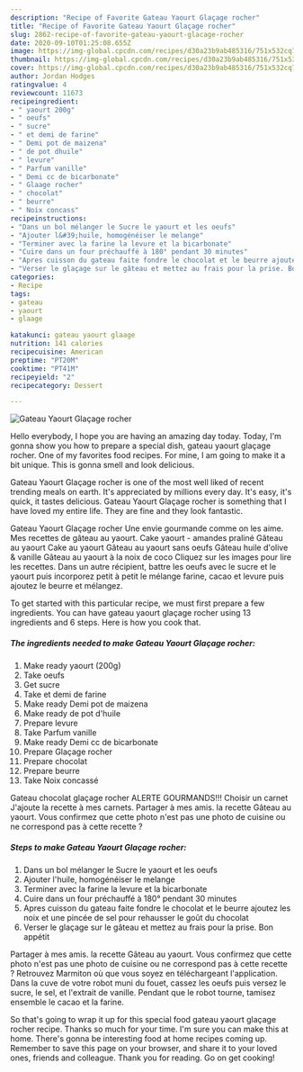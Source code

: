 ```yaml
---
description: "Recipe of Favorite Gateau Yaourt Glaçage rocher"
title: "Recipe of Favorite Gateau Yaourt Glaçage rocher"
slug: 2862-recipe-of-favorite-gateau-yaourt-glacage-rocher
date: 2020-09-10T01:25:08.655Z
image: https://img-global.cpcdn.com/recipes/d30a23b9ab485316/751x532cq70/gateau-yaourt-glacage-rocher-photo-principale-de-la-recette.jpg
thumbnail: https://img-global.cpcdn.com/recipes/d30a23b9ab485316/751x532cq70/gateau-yaourt-glacage-rocher-photo-principale-de-la-recette.jpg
cover: https://img-global.cpcdn.com/recipes/d30a23b9ab485316/751x532cq70/gateau-yaourt-glacage-rocher-photo-principale-de-la-recette.jpg
author: Jordan Hodges
ratingvalue: 4
reviewcount: 11673
recipeingredient:
- " yaourt 200g"
- " oeufs"
- " sucre"
- " et demi de farine"
- " Demi pot de maizena"
- " de pot dhuile"
- " levure"
- " Parfum vanille"
- " Demi cc de bicarbonate"
- " Glaage rocher"
- " chocolat"
- " beurre"
- " Noix concass"
recipeinstructions:
- "Dans un bol mélanger le Sucre le yaourt et les oeufs"
- "Ajouter l&#39;huile, homogénéiser le melange"
- "Terminer avec la farine la levure et la bicarbonate"
- "Cuire dans un four préchauffé à 180° pendant 30 minutes"
- "Apres cuisson du gateau faite fondre le chocolat et le beurre ajoutez les noix et une pincée de sel pour rehausser le goût du chocolat"
- "Verser le glaçage sur le gâteau et mettez au frais pour la prise. Bon appétit"
categories:
- Recipe
tags:
- gateau
- yaourt
- glaage

katakunci: gateau yaourt glaage 
nutrition: 141 calories
recipecuisine: American
preptime: "PT20M"
cooktime: "PT41M"
recipeyield: "2"
recipecategory: Dessert

---
```



![Gateau Yaourt Glaçage rocher](https://img-global.cpcdn.com/recipes/d30a23b9ab485316/751x532cq70/gateau-yaourt-glacage-rocher-photo-principale-de-la-recette.jpg)

Hello everybody, I hope you are having an amazing day today. Today, I'm gonna show you how to prepare a special dish, gateau yaourt glaçage rocher. One of my favorites food recipes. For mine, I am going to make it a bit unique. This is gonna smell and look delicious.

Gateau Yaourt Glaçage rocher is one of the most well liked of recent trending meals on earth. It's appreciated by millions every day. It's easy, it's quick, it tastes delicious. Gateau Yaourt Glaçage rocher is something that I have loved my entire life. They are fine and they look fantastic.

Gateau Yaourt Glaçage rocher Une envie gourmande comme on les aime. Mes recettes de gâteau au yaourt. Cake yaourt - amandes praliné Gâteau au yaourt Cake au yaourt Gâteau au yaourt sans oeufs Gâteau huile d&#39;olive &amp; vanille Gâteau au yaourt à la noix de coco Cliquez sur les images pour lire les recettes. Dans un autre récipient, battre les oeufs avec le sucre et le yaourt puis incorporez petit à petit le mélange farine, cacao et levure puis ajoutez le beurre et mélangez.


To get started with this particular recipe, we must first prepare a few ingredients. You can have gateau yaourt glaçage rocher using 13 ingredients and 6 steps. Here is how you cook that.

<!--inarticleads1-->

##### The ingredients needed to make Gateau Yaourt Glaçage rocher:

1. Make ready  yaourt (200g)
1. Take  oeufs
1. Get  sucre
1. Take  et demi de farine
1. Make ready  Demi pot de maizena
1. Make ready  de pot d&#39;huile
1. Prepare  levure
1. Take  Parfum vanille
1. Make ready  Demi cc de bicarbonate
1. Prepare  Glaçage rocher
1. Prepare  chocolat
1. Prepare  beurre
1. Take  Noix concassé


Gateau chocolat glaçage rocher ALERTE GOURMANDS!!! Choisir un carnet J&#39;ajoute la recette à mes carnets. Partager à mes amis. la recette Gâteau au yaourt. Vous confirmez que cette photo n&#39;est pas une photo de cuisine ou ne correspond pas à cette recette ? 

<!--inarticleads2-->

##### Steps to make Gateau Yaourt Glaçage rocher:

1. Dans un bol mélanger le Sucre le yaourt et les oeufs
1. Ajouter l&#39;huile, homogénéiser le melange
1. Terminer avec la farine la levure et la bicarbonate
1. Cuire dans un four préchauffé à 180° pendant 30 minutes
1. Apres cuisson du gateau faite fondre le chocolat et le beurre ajoutez les noix et une pincée de sel pour rehausser le goût du chocolat
1. Verser le glaçage sur le gâteau et mettez au frais pour la prise. Bon appétit


Partager à mes amis. la recette Gâteau au yaourt. Vous confirmez que cette photo n&#39;est pas une photo de cuisine ou ne correspond pas à cette recette ? Retrouvez Marmiton où que vous soyez en téléchargeant l&#39;application. Dans la cuve de votre robot muni du fouet, cassez les oeufs puis versez le sucre, le sel, et l&#39;extrait de vanille. Pendant que le robot tourne, tamisez ensemble le cacao et la farine. 

So that's going to wrap it up for this special food gateau yaourt glaçage rocher recipe. Thanks so much for your time. I'm sure you can make this at home. There's gonna be interesting food at home recipes coming up. Remember to save this page on your browser, and share it to your loved ones, friends and colleague. Thank you for reading. Go on get cooking!
